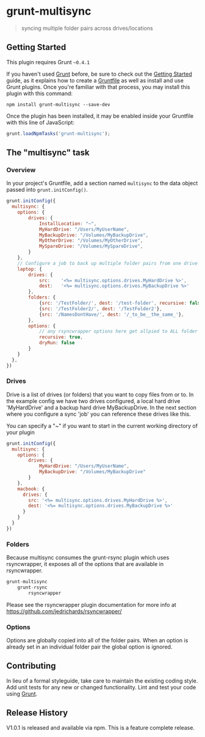 # grunt-multisync

> syncing multiple folder pairs across drives/locations

## Getting Started
This plugin requires Grunt `~0.4.1`

If you haven't used [Grunt](http://gruntjs.com/) before, be sure to check out the [Getting Started](http://gruntjs.com/getting-started) guide, as it explains how to create a [Gruntfile](http://gruntjs.com/sample-gruntfile) as well as install and use Grunt plugins. Once you're familiar with that process, you may install this plugin with this command:

```shell
npm install grunt-multisync --save-dev
```

Once the plugin has been installed, it may be enabled inside your Gruntfile with this line of JavaScript:

```js
grunt.loadNpmTasks('grunt-multisync');
```

## The "multisync" task

### Overview
In your project's Gruntfile, add a section named `multisync` to the data object passed into `grunt.initConfig()`.

```js
grunt.initConfig({
  multisync: {
    options: {
        drives: {
            InstallLocation: "~",
            MyHardDrive: "/Users/MyUserName",
            MyBackupDrive: "/Volumes/MyBackupDrive",
            MyOtherDrive: "/Volumes/MyOtherDrive",
            MySpareDrive: "/Volumes/MySpareDrive",
        }
    },
    // Configure a job to back up multiple folder pairs from one drive to another
    laptop: {
        drives: {
            src:    '<%= multisync.options.drives.MyHardDrive %>',
            dest:   '<%= multisync.options.drives.MyBackupDrive %>'
        },
        folders: {
            {src: '/TestFolder/', dest: '/test-folder', recursive: false},
            {src: '/TestFolder2/', dest: '/TestFolder2'},
            {src: '/NamesDontHave/', dest: '/_to_be__the_same_'},
        },
        options: {
            // any rsyncwrapper options here get allpied to ALL folder pairs
            recursive: true,
            dryRun: false
        }
    }
  },
})
```

### Drives

Drive is a list of drives (or folders) that you want to copy files from or to.
In the example config we have two drives configured, a local hard drive 'MyHardDrive' and
a backup hard drive MyBackupDrive. In the next section where you configure a sync 'job' you can reference
these drives like this.

You can specify a "~" if you want to start in the current working directory of your plugin

```js
grunt.initConfig({
  multisync: {
    options: {
        drives: {
            MyHardDrive: "/Users/MyUserName",
            MyBackupDrive: "/Volumes/MyBackupDrive"
        }
    },
    macbook: {
      drives: {
        src: '<%= multisync.options.drives.MyHardDrive %>',
        dest: '<%= multisync.options.drives.MyBackupDrive %>'
      }
    }
  }
})
```

### Folders

Because multisync consumes the grunt-rsync plugin which uses rsyncwrapper, it exposes all of the options
that are available in rsyncwrapper.

```js
grunt-multisync
    grunt-rsync
        rsyncwrapper
```

Please see the rsyncwrapper plugin documentation for more info at https://github.com/jedrichards/rsyncwrapper/


### Options

Options are globally copied into all of the folder pairs.
When an option is already set in an individual folder pair the global option is ignored.


## Contributing
In lieu of a formal styleguide, take care to maintain the existing coding style. Add unit tests for any new or changed functionality. Lint and test your code using [Grunt](http://gruntjs.com/).

## Release History
V1.0.1 is released and available via npm. This is a feature complete release.
